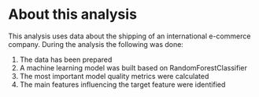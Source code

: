 # About this analysis

This analysis uses data about the shipping of an international e-commerce company.
During the analysis the following was done:

1) The data has been prepared
2) A machine learning model was built based on RandomForestClassifier
3) The most important model quality metrics were calculated
4) The main features influencing the target feature were identified
